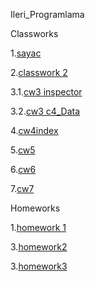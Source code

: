 Ileri_Programlama

Classworks

1.[sayac](https://ahmetihsansavas.github.io/Ileri_Programlama/Empty%20page.html)

2.[classwork 2](https://ahmetihsansavas.github.io/Ileri_Programlama/ArrayOdev.html)

3.1.[cw3 inspector](https://ahmetihsansavas.github.io/Ileri_Programlama/inspector.html)

3.2.[cw3 c4_Data](https://ahmetihsansavas.github.io/Ileri_Programlama/c4_data.html)

4.[cw4index](https://ahmetihsansavas.github.io/Ileri_Programlama/cw4index.html)

5.[cw5](https://ahmetihsansavas.github.io/Ileri_Programlama/cw5.html)

6.[cw6](https://ahmetihsansavas.github.io/Ileri_Programlama/cw6.html)

7.[cw7](https://ahmetihsansavas.github.io/Ileri_Programlama/cw7/cw7.html)

Homeworks

1.[homework 1](https://ahmetihsansavas.github.io/Ileri_Programlama/Homework1.html)

3.[homework2](https://ahmetihsansavas.github.io/Ileri_Programlama/HW2/odev.html)

3.[homework3](https://ahmetihsansavas.github.io/Ileri_Programlama/hw3/man.html)
